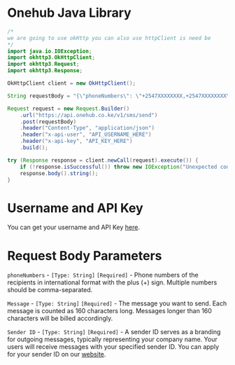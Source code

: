 # Onehub Java Library
```java
/*
we are going to use okHttp you can also use httpClient is need be
*/
import java.io.IOException;
import okhttp3.OkHttpClient;
import okhttp3.Request;
import okhttp3.Response;

OkHttpClient client = new OkHttpClient();

String requestBody = "{\"phoneNumbers\": \"+2547XXXXXXXX,+2547XXXXXXXX\", \"message\": \"Hello Api!\",\"senderId\":\"Onehub\"}";

Request request = new Request.Builder()
    .url("https://api.onehub.co.ke/v1/sms/send")
    .post(requestBody)
    .header("Content-Type", "application/json")
    .header("x-api-user", "API_USERNAME_HERE")
    .header("x-api-key", "API_KEY_HERE")
    .build();

try (Response response = client.newCall(request).execute()) {
    if (!response.isSuccessful()) throw new IOException("Unexpected code " + response);
    response.body().string();
}
```
# Username and API Key
You can get your username and API Key [here](https://dashboard.onehub.co.ke/account/0/user/signup).
# Request Body Parameters
`phoneNumbers` - `[Type: String]` `[Required]` - Phone numbers of the recipients in international format with the plus (+) sign. Multiple numbers should be comma-separated.

`Message` - `[Type: String]` `[Required]` - The message you want to send. Each message is counted as 160 characters long. Messages longer than 160 characters will be billed accordingly.

`Sender ID` - `[Type: String]` `[Required]` - A sender ID serves as a branding for outgoing messages, typically representing your company name. Your users will receive messages with your specified sender ID. You can apply for your sender ID on our [website](https://onehub.co.ke/).
